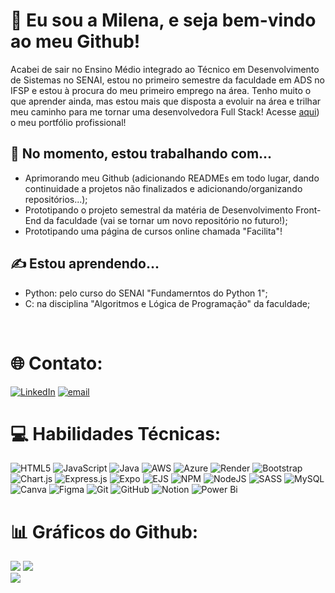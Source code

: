 # 💫 Eu sou a Milena, e seja bem-vindo ao meu Github! <br>
Acabei de sair no Ensino Médio integrado ao Técnico em Desenvolvimento de Sistemas no SENAI, estou no primeiro semestre da faculdade em ADS no IFSP e estou à procura do meu primeiro emprego na área. Tenho muito o que aprender ainda, mas estou mais que disposta a evoluir na área e trilhar meu caminho para me tornar uma desenvolvedora Full Stack!
Acesse [aqui](https://portfoliomilenaosantos.onrender.com/)) o meu portfólio profissional!

## 🎯 No momento, estou trabalhando com...
-  Aprimorando meu Github (adicionando READMEs em todo lugar, dando continuidade a projetos não finalizados e adicionando/organizando repositórios...);
- Prototipando o projeto semestral da matéria de Desenvolvimento Front-End da faculdade (vai se tornar um novo repositório no futuro!);
- Prototipando uma página de cursos online chamada "Facilita"!

## ✍️ Estou aprendendo...
- Python: pelo curso do SENAI "Fundamerntos do Python 1";
- C: na disciplina "Algoritmos e Lógica de Programação" da faculdade;
<br>

# 🌐 Contato:
[![LinkedIn](https://img.shields.io/badge/LinkedIn-%230077B5.svg?logo=linkedin&logoColor=white)](https://linkedin.com/in/milena-oliveira-santos-432611278) [![email](https://img.shields.io/badge/Email-D14836?logo=gmail&logoColor=white)](mailto:mila.olisantos@gmail.com) 

# 💻 Habilidades Técnicas:
![HTML5](https://img.shields.io/badge/html5-%23E34F26.svg?style=for-the-badge&logo=html5&logoColor=white) 
![JavaScript](https://img.shields.io/badge/javascript-%23323330.svg?style=for-the-badge&logo=javascript&logoColor=%23F7DF1E) 
![Java](https://img.shields.io/badge/java-%23ED8B00.svg?style=for-the-badge&logo=openjdk&logoColor=white) 
![AWS](https://img.shields.io/badge/AWS-%23FF9900.svg?style=for-the-badge&logo=amazon-aws&logoColor=white) 
![Azure](https://img.shields.io/badge/azure-%230072C6.svg?style=for-the-badge&logo=microsoftazure&logoColor=white) 
![Render](https://img.shields.io/badge/Render-%46E3B7.svg?style=for-the-badge&logo=render&logoColor=white) 
![Bootstrap](https://img.shields.io/badge/bootstrap-%238511FA.svg?style=for-the-badge&logo=bootstrap&logoColor=white) 
![Chart.js](https://img.shields.io/badge/chart.js-F5788D.svg?style=for-the-badge&logo=chart.js&logoColor=white) 
![Express.js](https://img.shields.io/badge/express.js-%23404d59.svg?style=for-the-badge&logo=express&logoColor=%2361DAFB) 
![Expo](https://img.shields.io/badge/expo-1C1E24?style=for-the-badge&logo=expo&logoColor=#D04A37) 
![EJS](https://img.shields.io/badge/ejs-%23B4CA65.svg?style=for-the-badge&logo=ejs&logoColor=black) 
![NPM](https://img.shields.io/badge/NPM-%23CB3837.svg?style=for-the-badge&logo=npm&logoColor=white) 
![NodeJS](https://img.shields.io/badge/node.js-6DA55F?style=for-the-badge&logo=node.js&logoColor=white) 
![SASS](https://img.shields.io/badge/SASS-hotpink.svg?style=for-the-badge&logo=SASS&logoColor=white) 
![MySQL](https://img.shields.io/badge/mysql-4479A1.svg?style=for-the-badge&logo=mysql&logoColor=white) 
![Canva](https://img.shields.io/badge/Canva-%2300C4CC.svg?style=for-the-badge&logo=Canva&logoColor=white) 
![Figma](https://img.shields.io/badge/figma-%23F24E1E.svg?style=for-the-badge&logo=figma&logoColor=white) 
![Git](https://img.shields.io/badge/git-%23F05033.svg?style=for-the-badge&logo=git&logoColor=white) 
![GitHub](https://img.shields.io/badge/github-%23121011.svg?style=for-the-badge&logo=github&logoColor=white) 
![Notion](https://img.shields.io/badge/Notion-%23000000.svg?style=for-the-badge&logo=notion&logoColor=white) 
![Power Bi](https://img.shields.io/badge/power_bi-F2C811?style=for-the-badge&logo=powerbi&logoColor=black)

# 📊 Gráficos do Github:
![](https://github-readme-stats.vercel.app/api?username=dalgonafox&theme=midnight-purple&hide_border=false&include_all_commits=true&count_private=false)
![](https://github-readme-stats.vercel.app/api/top-langs/?username=dalgonafox&theme=midnight-purple&hide_border=false&include_all_commits=true&count_private=false&layout=compact)<br/>
![](https://nirzak-streak-stats.vercel.app/?user=dalgonafox&theme=midnight-purple&hide_border=false)

<!-- Proudly created with GPRM ( https://gprm.itsvg.in ) -->
